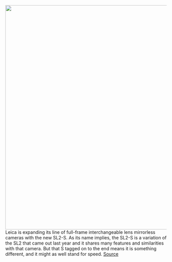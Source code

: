 <img src='https://cdn.vox-cdn.com/thumbor/4V5zMgzAPPnaWAVk_2DaskJcmu8=/0x0:6000x4004/1200x800/filters:focal(2520x1522:3480x2482)/cdn.vox-cdn.com/uploads/chorus_image/image/68489970/SL2_S_Ambients_CL_7_rgb.0.jpg' width='700px' /><br/>
Leica is expanding its line of full-frame interchangeable lens mirrorless cameras with the new SL2-S. As its name implies, the SL2-S is a variation of the SL2 that came out last year and it shares many features and similarities with that camera. But that S tagged on to the end means it is something different, and it might as well stand for speed.
<a href='https://www.theverge.com/2020/12/10/22166283/leica-sl2-s-camera-mirrorless-price-specs-features'> Source <a/>